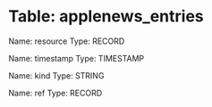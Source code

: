 Table: applenews_entries
========================

Name: resource
Type: RECORD

Name: timestamp
Type: TIMESTAMP

Name: kind
Type: STRING

Name: ref
Type: RECORD

